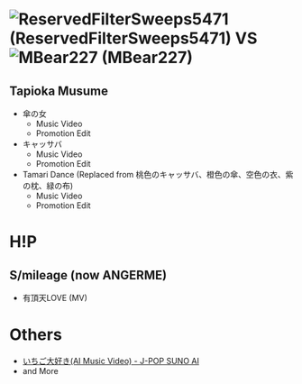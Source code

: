 # ![ReservedFilterSweeps5471](https://github.com/user-attachments/assets/6d0d7383-fa74-43c7-b5f7-a8dabaa1ff32) (ReservedFilterSweeps5471) VS ![MBear227](https://github.com/user-attachments/assets/974c148d-7679-4de1-ad08-66ad42467dc8) (MBear227)
## Tapioka Musume
* 傘の女
  * Music Video
  * Promotion Edit
* キャッサバ
  * Music Video
  * Promotion Edit
* Tamari Dance (Replaced from 桃色のキャッサバ、橙色の傘、空色の衣、紫の枕、緑の布)
  * Music Video
  * Promotion Edit
# H!P
## S/mileage (now ANGERME)
* 有頂天LOVE (MV)
# Others
* [いちご大好き(AI Music Video) - J-POP SUNO AI](https://www.youtube.com/watch?v=6QrJNHNd4DA)
* and More
